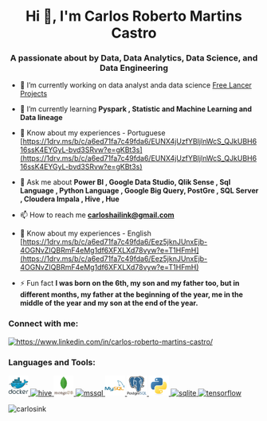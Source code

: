 <h1 align="center">Hi 👋, I'm Carlos Roberto Martins Castro</h1>
<h3 align="center">A passionate about by Data, Data Analytics, Data Science, and Data Engineering</h3>

- 🔭 I’m currently working on data analyst anda data science [Free Lancer Projects](confidential)

- 🌱 I’m currently learning **Pyspark , Statistic and Machine Learning and Data lineage**

- 📄 Know about my experiences - Portuguese [https://1drv.ms/b/c/a6ed71fa7c49fda6/EUNX4jUzfYBIjlnWcS_QJkUBH616ssK4EYGyL-bvd3SRvw?e=gKBt3s](https://1drv.ms/b/c/a6ed71fa7c49fda6/EUNX4jUzfYBIjlnWcS_QJkUBH616ssK4EYGyL-bvd3SRvw?e=gKBt3s)

- 💬 Ask me about **Power BI , Google Data Studio, Qlik Sense , Sql Language , Python Language , Google Big Query, PostGre , SQL Server , Cloudera Impala , Hive , Hue**

- 📫 How to reach me **carloshailink@gmail.com**

- 📄 Know about my experiences - English [https://1drv.ms/b/c/a6ed71fa7c49fda6/Eez5jknJUnxEjb-4OGNvZIQBRmF4eMg1df6XFXLXd78vyw?e=T1HFmH](https://1drv.ms/b/c/a6ed71fa7c49fda6/Eez5jknJUnxEjb-4OGNvZIQBRmF4eMg1df6XFXLXd78vyw?e=T1HFmH)

- ⚡ Fun fact **I was born on the 6th, my son and my father too, but in different months, my father at the beginning of the year, me in the middle of the year and my son at the end of the year.**

<h3 align="left">Connect with me:</h3>
<p align="left">
<a href="https://linkedin.com/in/https://www.linkedin.com/in/carlos-roberto-martins-castro/" target="blank"><img align="center" src="https://raw.githubusercontent.com/rahuldkjain/github-profile-readme-generator/master/src/images/icons/Social/linked-in-alt.svg" alt="https://www.linkedin.com/in/carlos-roberto-martins-castro/" height="30" width="40" /></a>
</p>

<h3 align="left">Languages and Tools:</h3>
<p align="left"> <a href="https://www.docker.com/" target="_blank" rel="noreferrer"> <img src="https://raw.githubusercontent.com/devicons/devicon/master/icons/docker/docker-original-wordmark.svg" alt="docker" width="40" height="40"/> </a> <a href="https://hive.apache.org/" target="_blank" rel="noreferrer"> <img src="https://www.vectorlogo.zone/logos/apache_hive/apache_hive-icon.svg" alt="hive" width="40" height="40"/> </a> <a href="https://www.mongodb.com/" target="_blank" rel="noreferrer"> <img src="https://raw.githubusercontent.com/devicons/devicon/master/icons/mongodb/mongodb-original-wordmark.svg" alt="mongodb" width="40" height="40"/> </a> <a href="https://www.microsoft.com/en-us/sql-server" target="_blank" rel="noreferrer"> <img src="https://www.svgrepo.com/show/303229/microsoft-sql-server-logo.svg" alt="mssql" width="40" height="40"/> </a> <a href="https://www.mysql.com/" target="_blank" rel="noreferrer"> <img src="https://raw.githubusercontent.com/devicons/devicon/master/icons/mysql/mysql-original-wordmark.svg" alt="mysql" width="40" height="40"/> </a> <a href="https://www.postgresql.org" target="_blank" rel="noreferrer"> <img src="https://raw.githubusercontent.com/devicons/devicon/master/icons/postgresql/postgresql-original-wordmark.svg" alt="postgresql" width="40" height="40"/> </a> <a href="https://www.python.org" target="_blank" rel="noreferrer"> <img src="https://raw.githubusercontent.com/devicons/devicon/master/icons/python/python-original.svg" alt="python" width="40" height="40"/> </a> <a href="https://www.sqlite.org/" target="_blank" rel="noreferrer"> <img src="https://www.vectorlogo.zone/logos/sqlite/sqlite-icon.svg" alt="sqlite" width="40" height="40"/> </a> <a href="https://www.tensorflow.org" target="_blank" rel="noreferrer"> <img src="https://www.vectorlogo.zone/logos/tensorflow/tensorflow-icon.svg" alt="tensorflow" width="40" height="40"/> </a> </p>

<p><img align="center" src="https://github-readme-stats.vercel.app/api/top-langs?username=carlosink&show_icons=true&locale=en&layout=compact" alt="carlosink" /></p>
